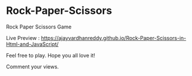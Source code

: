 # Rock-Paper-Scissors
Rock Paper Scissors Game

Live Preview : https://ajayvardhanreddy.github.io/Rock-Paper-Scissors-in-Html-and-JavaScript/

Feel free to play. Hope you all love it!

Comment your views. 

